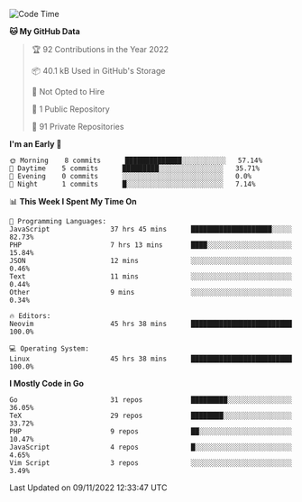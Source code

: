 
<!--START_SECTION:waka-->
![Code Time](http://img.shields.io/badge/Code%20Time-2%2C838%20hrs%2014%20mins-blue)

**🐱 My GitHub Data** 

> 🏆 92 Contributions in the Year 2022
 > 
> 📦 40.1 kB Used in GitHub's Storage 
 > 
> 🚫 Not Opted to Hire
 > 
> 📜 1 Public Repository 
 > 
> 🔑 91 Private Repositories  
 > 
**I'm an Early 🐤** 

```text
🌞 Morning    8 commits      ██████████████░░░░░░░░░░░   57.14% 
🌆 Daytime    5 commits      █████████░░░░░░░░░░░░░░░░   35.71% 
🌃 Evening    0 commits      ░░░░░░░░░░░░░░░░░░░░░░░░░   0.0% 
🌙 Night      1 commits      █░░░░░░░░░░░░░░░░░░░░░░░░   7.14%

```


📊 **This Week I Spent My Time On** 

```text
💬 Programming Languages: 
JavaScript               37 hrs 45 mins      ████████████████████░░░░░   82.73% 
PHP                      7 hrs 13 mins       ████░░░░░░░░░░░░░░░░░░░░░   15.84% 
JSON                     12 mins             ░░░░░░░░░░░░░░░░░░░░░░░░░   0.46% 
Text                     11 mins             ░░░░░░░░░░░░░░░░░░░░░░░░░   0.44% 
Other                    9 mins              ░░░░░░░░░░░░░░░░░░░░░░░░░   0.34%

🔥 Editors: 
Neovim                   45 hrs 38 mins      █████████████████████████   100.0%

💻 Operating System: 
Linux                    45 hrs 38 mins      █████████████████████████   100.0%

```

**I Mostly Code in Go** 

```text
Go                       31 repos            █████████░░░░░░░░░░░░░░░░   36.05% 
TeX                      29 repos            ████████░░░░░░░░░░░░░░░░░   33.72% 
PHP                      9 repos             ██░░░░░░░░░░░░░░░░░░░░░░░   10.47% 
JavaScript               4 repos             █░░░░░░░░░░░░░░░░░░░░░░░░   4.65% 
Vim Script               3 repos             ░░░░░░░░░░░░░░░░░░░░░░░░░   3.49%

```



 Last Updated on 09/11/2022 12:33:47 UTC
<!--END_SECTION:waka-->
